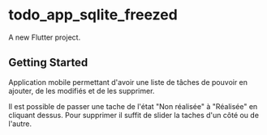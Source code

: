 # todo_app_sqlite_freezed

A new Flutter project.

## Getting Started

Application mobile permettant d'avoir une liste de tâches de pouvoir en ajouter, de les modifiés et de les supprimer.

Il est possible de passer une tache de l'état "Non réalisée" à "Réalisée" en cliquant dessus.
Pour supprimer il suffit de slider la taches d'un côté ou de l'autre.
